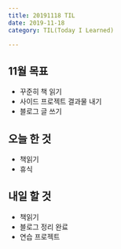 ```yaml
---
title: 20191118 TIL
date: 2019-11-18
category: TIL(Today I Learned)

---
```


## 11월 목표

- 꾸준히 책 읽기
- 사이드 프로젝트 결과물 내기
- 블로그 글 쓰기

## 오늘 한 것

- 책읽기
- 휴식

## 내일 할 것

- 책읽기
- 블로그 정리 완료
- 연습 프로젝트
  


